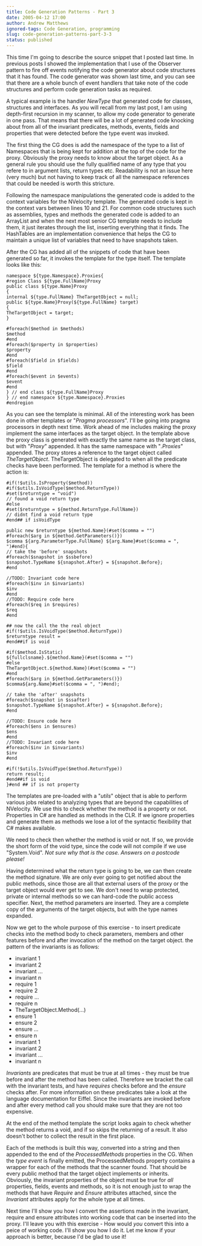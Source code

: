 ```yaml
---
title: Code Generation Patterns - Part 3
date: 2005-04-12 17:00
author: Andrew Matthews
ignored-tags: Code Generation, programming
slug: code-generation-patterns-part-3-3
status: published
---
```


This time I'm going to describe the source snippet that I posted last time. In previous posts I showed the implementation that I use of the Observer pattern to fire off events notifying the code generator about code structures that it has found. The code generator was shown last time, and you can see that there are a whole bunch of event handlers that take note of the code structures and perform code generation tasks as required.

A typical example is the handler *NewType* that generated code for classes, structures and interfaces. As you will recall from my last post, I am using depth-first recursion in my scanner, to allow my code generator to generate in one pass. That means that there will be a lot of generated code knocking about from all of the invariant predicates, methods, events, fields and properties that were detected before the type event was invoked.

The first thing the CG does is add the namespace of the type to a list of Namespaces that is being kept for addition at the top of the code for the proxy. Obviously the proxy needs to know about the target object. As a general rule you should use the fully qualified name of any type that you refere to in argument lists, return types etc. Readability is not an issue here (very much) but not having to keep track of all the namespace references that could be needed is worth this stricture.

Following the namespace manipulations the generated code is added to the context variables for the NVelocity template. The generated code is kept in the context vars between lines 10 and 21. For common code structures such as assemblies, types and methods the generated code is added to an ArrayList and when the next most senior CG template needs to include them, it just iterates through the list, inserting everything that it finds. The HashTables are an implementation convenience that helps the CG to maintain a unique list of variables that need to have snapshots taken.

After the CG has added all of the snippets of code that have been generated so far, it invokes the template for the type itself. The template looks like this:

    namespace ${type.Namespace}.Proxies{
    #region Class ${type.FullName}Proxy
    public class ${type.Name}Proxy
    {
    internal ${type.FullName} TheTargetObject = null;
    public ${type.Name}Proxy(${type.FullName} target)
    {
    TheTargetObject = target;
    }

    #foreach($method in $methods)
    $method
    #end
    #foreach($property in $properties)
    $property
    #end
    #foreach($field in $fields)
    $field
    #end
    #foreach($event in $events)
    $event
    #end
    } // end class ${type.FullName}Proxy
    } // end namespace ${type.Namespace}.Proxies
    #endregion

As you can see the template is minimal. All of the interesting work has been done in other templates or "*Pragma processors*". I'll be going into pragma processors in depth next time. Work ahead of me includes making the proxy implement the same interfaces as the target object. In the template above the proxy class is generated with exactly the same name as the target class, but with "*Proxy*" appended. It has the same namespace with "*.Proxies*" appended. The proxy stores a reference to the target object called *TheTargetObject*. TheTargetObject is delegated to when all the predicate checks have been performed. The template for a method is where the action is:

    #if(!$utils.IsProperty($method))
    #if($utils.IsVoidType($method.ReturnType))
    #set($returntype = "void")
    // found a void return type
    #else
    #set($returntype = ${method.ReturnType.FullName})
    // didnt find a void return type
    #end## if isVoidType

    public new $returntype ${method.Name}(#set($comma = "")
    #foreach($arg in ${method.GetParameters()})
    $comma ${arg.ParameterType.FullName} ${arg.Name}#set($comma = ", ")#end){
    // take the 'before' snapshots
    #foreach($snapshot in $ssbefore)
    $snapshot.TypeName ${snapshot.After} = ${snapshot.Before};
    #end

    //TODO: Invariant code here
    #foreach($inv in $invariants)
    $inv
    #end
    //TODO: Require code here
    #foreach($req in $requires)
    $req
    #end

    ## now the call the the real object
    #if(!$utils.IsVoidType($method.ReturnType))
    $returntype result =
    #end##if is void

    #if($method.IsStatic)
    ${fullclsname}.${method.Name}(#set($comma = "")
    #else
    TheTargetObject.${method.Name}(#set($comma = "")
    #end
    #foreach($arg in ${method.GetParameters()})
    $comma${arg.Name}#set($comma = ", ")#end);

    // take the 'after' snapshots
    #foreach($snapshot in $ssafter)
    $snapshot.TypeName ${snapshot.After} = ${snapshot.Before};
    #end

    //TODO: Ensure code here
    #foreach($ens in $ensures)
    $ens
    #end
    //TODO: Invariant code here
    #foreach($inv in $invariants)
    $inv
    #end

    #if(!$utils.IsVoidType($method.ReturnType))
    return result;
    #end##if is void
    }#end ## if is not property

The templates are pre-loaded with a "*utils*" object that is able to perform various jobs related to analyzing types that are beyond the capabilities of NVelocity. We use this to check whether the method is a property or not. Properties in C\# are handled as methods in the CLR. If we ignore properties and generate them as methods we lose a lot of the syntactic flexibility that C\# makes available.

We need to check then whether the method is void or not. If so, we provide the short form of the void type, since the code will not compile if we use "System.Void". *Not sure why that is the case. Answers on a postcode please!*

Having determined what the return type is going to be, we can then create the method signature. We are only ever going to get notified about the public methods, since those are all that external users of the proxy or the target object would ever get to see. We don't need to wrap protected, private or internal methods so we can hard-code the public access specifier. Next, the method parameters are inserted. They are a complete copy of the arguments of the target objects, but with the type names expanded.

Now we get to the whole purpose of this exercise - to insert predicate checks into the method body to check parameters, members and other features before and after invocation of the method on the target object. the pattern of the invariants is as follows:

-   invariant 1
-   invariant 2
-   invariant ...
-   invariant n
-   require 1
-   require 2
-   require ...
-   require n
-   TheTargetObject.Method(...)
-   ensure 1
-   ensure 2
-   ensure ...
-   ensure n
-   invariant 1
-   invariant 2
-   invariant ...
-   invariant n

*Invariants* are predicates that must be true at all times - they must be true before and after the method has been called. Therefore we bracket the call with the invariant tests, and have *requires* checks before and the *ensure* checks after. For more information on these predicates take a look at the language documentation for Eiffel. Since the invariants are invoked before and after every method call you should make sure that they are not too expensive.

At the end of the method template the script looks again to check whether the method returns a void, and if so skips the returning of a result. It also doesn't bother to collect the result in the first place.

Each of the methods is built this way, converted into a string and then appended to the end of the *ProcessedMethods* properties in the CG. When the *type event* is finally emitted, the ProcessedMethods property contains a wrapper for each of the methods that the scanner found. That should be every public method that the target object implements or inherits. Obviously, the invariant properties of the object must be true for *all* properties, fields, events and methods, so it is not enough just to wrap the methods that have *Require* and *Ensure* attributes attached, since the *Invariant* attributes apply for the whole type at all times.

Next time I'll show you how I convert the assertions made in the invariant, require and ensure attributes into working code that can be inserted into the proxy. I'll leave you with this exercise - How would *you* convert this into a peice of working code. I'll show you how I do it. Let me know if your approach is better, because I'd be glad to use it!
